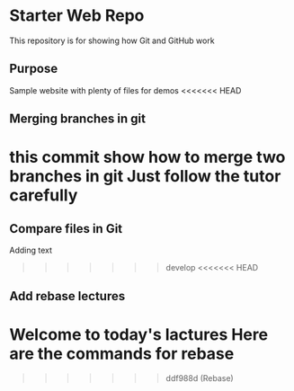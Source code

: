 # Starter Web Repo

This repository is for showing how Git and GitHub work

## Purpose

Sample website with plenty of files for demos
<<<<<<< HEAD
## Merging branches in git
this commit show how to merge two branches in git 
Just follow the tutor carefully 
=======
## Compare files in Git
Adding text 
>>>>>>> develop
<<<<<<< HEAD
## Add rebase lectures 
Welcome to today's lactures
Here are the commands for rebase 
=======
>>>>>>> ddf988d (Rebase)
